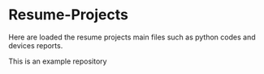 # Resume-Projects
Here are loaded the resume projects main files such as python codes and devices reports.


This is an example repository
